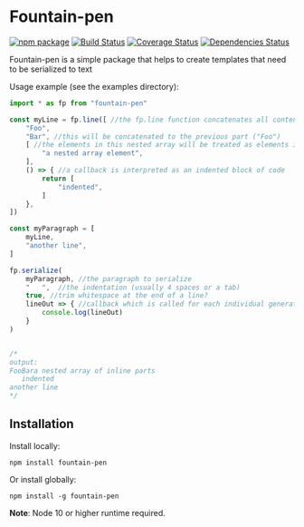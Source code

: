 Fountain-pen
===============

[![npm package][npm-image]][npm-url] 
[![Build Status][travis-image]][travis-url] 
[![Coverage Status][coveralls-image]][coveralls-url] 
[![Dependencies Status][david-image]][david-url]

Fountain-pen is a simple package that helps to create templates that need to be serialized to text


Usage example (see the examples directory):
```typescript
import * as fp from "fountain-pen"

const myLine = fp.line([ //the fp.line function concatenates all content on one line, except for indented content
    "Foo",
    "Bar", //this will be concatenated to the previous part ("Foo")
    [ //the elements in this nested array will be treated as elements in the outer array (this inner array will be flattened)
        "a nested array element",
    ],
    () => { //a callback is interpreted as an indented block of code
        return [
            "indented",
        ]
    },
])

const myParagraph = [
    myLine,
    "another line",
]

fp.serialize(
    myParagraph, //the paragraph to serialize
    "   ",  //the indentation (usually 4 spaces or a tab)
    true, //trim whitespace at the end of a line?
    lineOut => { //callback which is called for each individual generated line
        console.log(lineOut)
    }
)


/*
output:
FooBara nested array of inline parts
   indented
another line
*/
```

## Installation
Install locally:
```
npm install fountain-pen
```
Or install globally:
```
npm install -g fountain-pen
```

**Note**: Node 10 or higher runtime required.

[npm-image]:https://img.shields.io/npm/v/fountain-pen.svg
[npm-url]:http://npmjs.org/package/fountain-pen
[travis-image]:https://travis-ci.org/corno/fountain-pen.svg?branch=master
[travis-url]:https://travis-ci.org/corno/fountain-pen
[david-image]:https://david-dm.org/corno/fountain-pen/status.svg
[david-url]:https://david-dm.org/corno/fountain-pen
[coveralls-image]:https://coveralls.io/repos/github/corno/fountain-pen/badge.svg?branch=master
[coveralls-url]:https://coveralls.io/github/corno/fountain-pen?branch=master